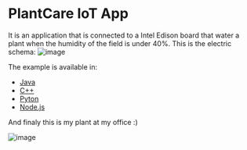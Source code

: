 PlantCare IoT App
============================
It is an application that is connected to a Intel Edison board that water a plant when the humidity of the field is under 40%. 
This is the electric schema:
![image](https://github.com/buitren9/PlantCareFiware/blob/master/readMeResources/esquema.jpg)

The example is available in:

*	[Java](https://github.com/buitren9/PlantCareFiware/tree/master/java)
*	[C++](https://github.com/buitren9/PlantCareFiware/tree/master/C%2B%2B)
*	[Pyton](https://github.com/buitren9/PlantCareFiware/tree/master/python)
*	[Node.js](https://github.com/buitren9/PlantCareFiware/tree/master/nodejs)	  

And finaly this is my plant at my office :)

![image](https://github.com/buitren9/PlantCareFiware/blob/master/readMeResources/pic1.jpg )


